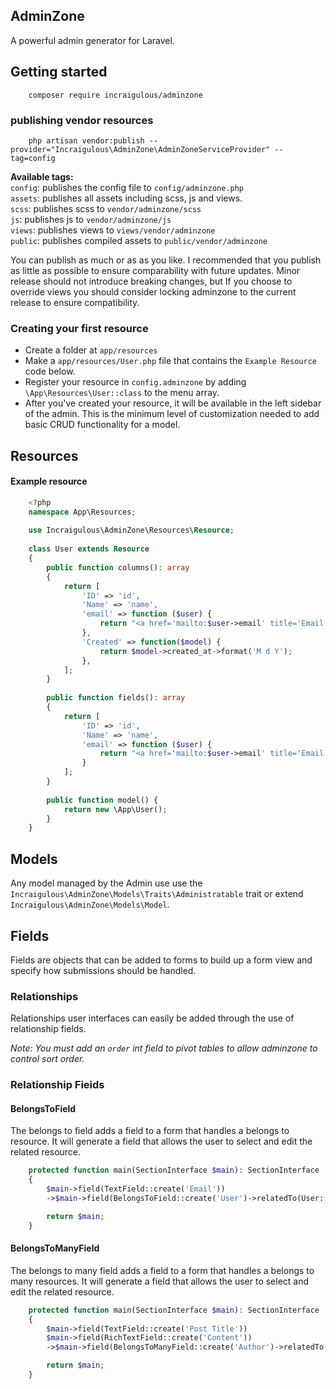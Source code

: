 AdminZone
---------

A powerful admin generator for Laravel.

## Getting started

```
    composer require incraigulous/adminzone
```

### publishing vendor resources

```
    php artisan vendor:publish --provider="Incraigulous\AdminZone\AdminZoneServiceProvider" --tag=config
```

**Available tags:** <br> 
`config`: publishes the config file to `config/adminzone.php`<br />
`assets`: publishes all assets including scss, js and views.<br />
`scss`: publishes scss to `vendor/adminzone/scss`<br />
`js`: publishes js to `vendor/adminzone/js`<br />
`views`: publishes views to `views/vendor/adminzone`<br />
`public`: publishes compiled assets to `public/vendor/adminzone`<br />

You can publish as much or as as you like. I recommended that you publish as little as possible to ensure comparability with future updates. Minor release should not introduce breaking changes, but If you choose to override views you should consider locking adminzone to the current release to ensure compatibility. 

### Creating your first resource

- Create a folder at `app/resources`
- Make a `app/resources/User.php` file that contains the `Example Resource` code below.
- Register your resource in `config.adminzone` by adding `\App\Resources\User::class` to the menu array.
- After you've created your resource, it will be available in the left sidebar of the admin. This is the minimum level of customization needed to add basic CRUD functionality for a model.

## Resources

#### Example resource

```php
    <?php
    namespace App\Resources;
    
    use Incraigulous\AdminZone\Resources\Resource;
    
    class User extends Resource
    {
        public function columns(): array
        {
            return [
                'ID' => 'id',
                'Name' => 'name',
                'email' => function ($user) {
                    return "<a href='mailto:$user->email' title='Email $user->name'>$user->email</a>";
                },
                'Created' => function($model) {
                    return $model->created_at->format('M d Y');
                },
            ];
        }
    
        public function fields(): array
        {
            return [
                'ID' => 'id',
                'Name' => 'name',
                'email' => function ($user) {
                    return "<a href='mailto:$user->email' title='Email $user->name'>$user->email</a>";
                }
            ];
        }
        
        public function model() {
            return new \App\User();
        }
    }
```

## Models

Any model managed by the Admin use use the `Incraigulous\AdminZone\Models\Traits\Administratable` trait or extend `Incraigulous\AdminZone\Models\Model`.



## Fields

Fields are objects that can be added to forms to build up a form view and specify how submissions should be handled. 

### Relationships 

Relationships user interfaces can easily be added through the use of relationship fields.

*Note: You must add an `order` int field to pivot tables to allow adminzone to control sort order.*

### Relationship Fieids

#### BelongsToField

The belongs to field adds a field to a form that handles a belongs to resource. It will generate a field that allows the user to select and edit the related resource.

```php
    protected function main(SectionInterface $main): SectionInterface
    {
        $main->field(TextField::create('Email'))
        ->$main->field(BelongsToField::create('User')->relatedTo(User::class));

        return $main;
    }
```

#### BelongsToManyField

The belongs to many field adds a field to a form that handles a belongs to many resources. It will generate a field that allows the user to select and edit the related resource.

```php
    protected function main(SectionInterface $main): SectionInterface
    {
        $main->field(TextField::create('Post Title'))
        $main->field(RichTextField::create('Content'))
        ->$main->field(BelongsToManyField::create('Author')->relatedTo(Author::class));

        return $main;
    }
```




